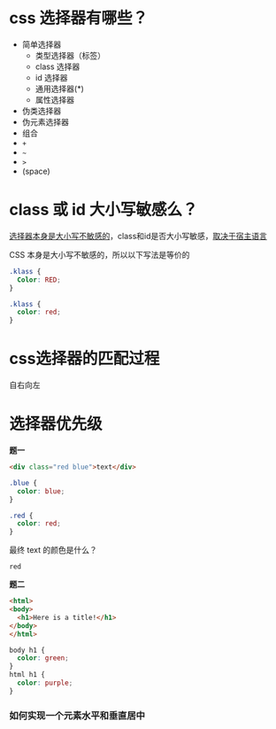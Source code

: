 # css 选择器有哪些？

- 简单选择器
  - 类型选择器（标签）
  - class 选择器
  - id 选择器
  - 通用选择器(*)
  - 属性选择器
- 伪类选择器
- 伪元素选择器
- 组合
 - `+`
 - `~`
 - `>`
 - (space)

# class 或 id 大小写敏感么？

[选择器本身是大小写不敏感的](https://www.w3.org/TR/selectors-4/#case-sensitive)，class和id是否大小写敏感，[取决于宿主语言](https://www.w3.org/TR/html50/disabled-elements.html#case-sensitivity)

CSS 本身是大小写不敏感的，所以以下写法是等价的

```css
.klass {
  Color: RED;
}

.klass {
  color: red;
}
```

# css选择器的匹配过程

自右向左

# 选择器优先级

**题一**

```html
<div class="red blue">text</div>
```

```css
.blue {
  color: blue;
}

.red {
  color: red;
}
```

最终 text 的颜色是什么？

```
red
```

**题二**

```html
<html>
<body>
  <h1>Here is a title!</h1>
</body>
</html>
```

```css
body h1 {
  color: green;
}
html h1 {
  color: purple;
}
```



### 如何实现一个元素水平和垂直居中
